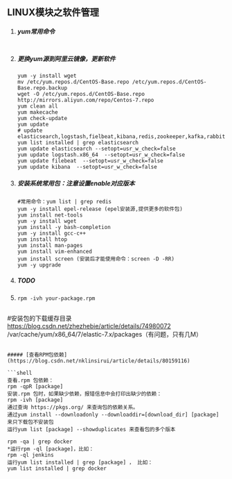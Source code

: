 ## LINUX模块之软件管理

1. ##### yum常用命令

   ```
   
   ```

2. ##### 更换yum源到阿里云镜像，更新软件

   ```shell
   yum -y install wget
   mv /etc/yum.repos.d/CentOS-Base.repo /etc/yum.repos.d/CentOS-Base.repo.backup
   wget -O /etc/yum.repos.d/CentOS-Base.repo http://mirrors.aliyun.com/repo/Centos-7.repo
   yum clean all
   yum makecache
   yum check-update
   yum update
   # update elasticsearch,logstash,fielbeat,kibana,redis,zookeeper,kafka,rabbitmq,nginx,tomcat,mysql,jdk
   yum list installed | grep elasticsearch
   yum update elasticsearch --setopt=usr_w_check=false
   yum update logstash.x86_64  --setopt=usr_w_check=false
   yum update filebeat  --setopt=usr_w_check=false
   yum update kibana  --setopt=usr_w_check=false
   
   ```

3. ##### 安装系统常用包：注意设置enable对应版本

   ```shell
   #常用命令：yum list | grep redis
   yum -y install epel-release (epel安装源,提供更多的软件包)
   yum install net-tools
   yum -y install wget
   yum install -y bash-completion
   yum -y install gcc-c++ 
   yum install htop
   yum install man-pages
   yum install vim-enhanced
   yum install screen (安装后才能使用命令：screen -D -RR)
   yum -y upgrade
   ```

   

4. ##### TODO

5. ```shell
   rpm -ivh your-package.rpm
   
   ```


   ```
#安装包的下载缓存目录 https://blog.csdn.net/zhezhebie/article/details/74980072
   /var/cache/yum/x86_64/7/elastic-7.x/packages（有问题，只有几M）


   ```

##### [查看RPM包依赖](https://blog.csdn.net/nklinsirui/article/details/80159116)

```shell
查看.rpm 包依赖：
rpm -qpR [package]
安装.rpm 包时，如果缺少依赖，报错信息中会打印出缺少的依赖：
rpm -ivh [package]
通过查询 https://pkgs.org/ 来查询包的依赖关系。
通过yum install --downloadonly --downloaddir=[download_dir] [package] 来只下载包不安装包
运行yum list [package] --showduplicates 来查看包的多个版本

rpm -qa | grep docker
*运行rpm -ql [package]，比如：
rpm -ql jenkins
运行yum list installed | grep [package] ， 比如：
yum list installed | grep docker
```

